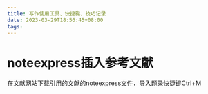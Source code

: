 ```yaml
---
title: 写作使用工具、快捷键、技巧记录
date: 2023-03-29T18:56:45+08:00
tags:
---
```

# noteexpress插入参考文献
<!--more-->
在文献网站下载引用的文献的noteexpress文件，导入题录快捷键Ctrl+M
